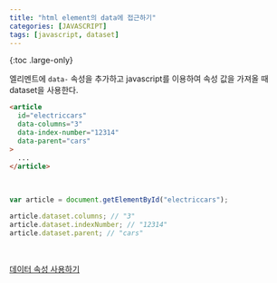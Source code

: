 ```yaml
---
title: "html element의 data에 접근하기"
categories: [JAVASCRIPT]
tags: [javascript, dataset]
---
```


{:toc .large-only}

엘리멘트에 `data-` 속성을 추가하고 javascript를 이용하여 속성 값을 가져올 때 dataset을 사용한다.

```html
<article
  id="electriccars"
  data-columns="3"
  data-index-number="12314"
  data-parent="cars"
>
  ...
</article>
```

<br/>

```js
var article = document.getElementById("electriccars");

article.dataset.columns; // "3"
article.dataset.indexNumber; // "12314"
article.dataset.parent; // "cars"
```

<br/>

[데이터 속성 사용하기](developer.mozilla.org/ko/docs/Learn/HTML/Howto/Use_data_attributes)
